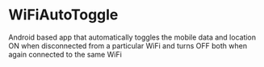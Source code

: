 # WiFiAutoToggle
Android based app that automatically toggles the mobile data and location ON when disconnected from a particular WiFi and turns OFF both when again connected to the same WiFi
